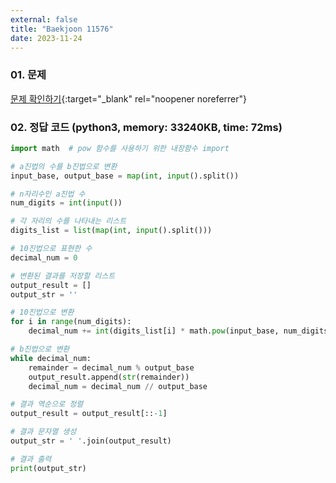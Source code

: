 ```yaml
---
external: false
title: "Baekjoon 11576"
date: 2023-11-24
---
```


### 01. 문제

[문제 확인하기](https://www.acmicpc.net/problem/11576){:target="_blank" rel="noopener noreferrer"}

### 02. 정답 코드 (python3, memory: 33240KB, time: 72ms)

```python
import math  # pow 함수를 사용하기 위한 내장함수 import

# a진법의 수를 b진법으로 변환
input_base, output_base = map(int, input().split())

# n자리수인 a진법 수
num_digits = int(input())

# 각 자리의 수를 나타내는 리스트
digits_list = list(map(int, input().split()))

# 10진법으로 표현한 수
decimal_num = 0

# 변환된 결과를 저장할 리스트
output_result = []
output_str = ''

# 10진법으로 변환
for i in range(num_digits):
    decimal_num += int(digits_list[i] * math.pow(input_base, num_digits - i - 1))

# b진법으로 변환
while decimal_num:
    remainder = decimal_num % output_base
    output_result.append(str(remainder))
    decimal_num = decimal_num // output_base

# 결과 역순으로 정렬
output_result = output_result[::-1]

# 결과 문자열 생성
output_str = ' '.join(output_result)

# 결과 출력
print(output_str)
```
